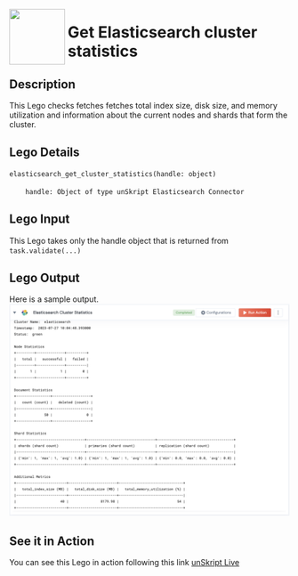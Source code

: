 [<img align="left" src="https://unskript.com/assets/favicon.png" width="100" height="100" style="padding-right: 5px">](https://unskript.com/assets/favicon.png) 
<h1>Get Elasticsearch cluster statistics </h1>

## Description
This Lego checks fetches fetches total index size, disk size, and memory utilization and information about the current nodes and shards that form the cluster.


## Lego Details

    elasticsearch_get_cluster_statistics(handle: object)

        handle: Object of type unSkript Elasticsearch Connector


## Lego Input
This Lego takes only the handle object that is returned from `task.validate(...)`

## Lego Output
Here is a sample output.
<img src="./1.png">


## See it in Action
You can see this Lego in action following this link [unSkript Live](https://us.app.unskript.io)
